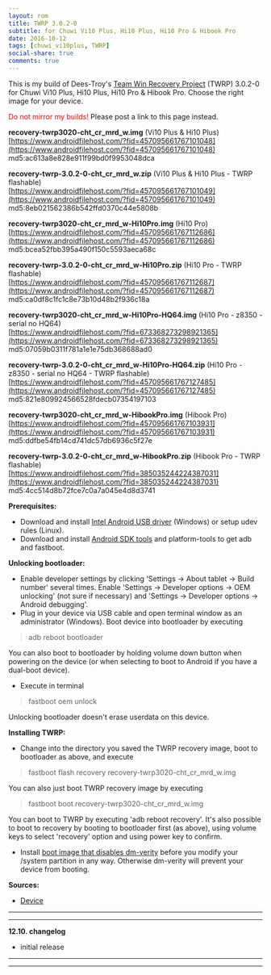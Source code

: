 ```yaml
---
layout: rom
title: TWRP 3.0.2-0
subtitle: for Chuwi Vi10 Plus, Hi10 Plus, Hi10 Pro & Hibook Pro
date: 2016-10-12
tags: [chuwi_vi10plus, TWRP]
social-share: true
comments: true
---
```


This is my build of Dees-Troy's [Team Win Recovery Project](http://teamw.in/project/twrp2/) (TWRP) 3.0.2-0 for Chuwi Vi10 Plus, Hi10 Plus, Hi10 Pro & Hibook Pro. Choose the right image for your device.

<span style="color:#FF0000;">Do not mirror my builds!</span> Please post a link to this page instead.

**recovery-twrp3020-cht_cr_mrd_w.img** (Vi10 Plus & Hi10 Plus)  
[https://www.androidfilehost.com/?fid=457095661767101048](https://www.androidfilehost.com/?fid=457095661767101048)  
md5:ac613a8e828e911f99bd0f9953048dca

**recovery-twrp-3.0.2-0-cht_cr_mrd_w.zip** (Vi10 Plus & Hi10 Plus - TWRP flashable)  
[https://www.androidfilehost.com/?fid=457095661767101049](https://www.androidfilehost.com/?fid=457095661767101049)  
md5:8eb021562386b542ffd0370c44e5808b

**recovery-twrp3020-cht_cr_mrd_w-Hi10Pro.img** (Hi10 Pro)  
[https://www.androidfilehost.com/?fid=457095661767112686](https://www.androidfilehost.com/?fid=457095661767112686)  
md5:bcea52fbb395a490f150c5593aeca68c

**recovery-twrp-3.0.2-0-cht_cr_mrd_w-Hi10Pro.zip** (Hi10 Pro - TWRP flashable)  
[https://www.androidfilehost.com/?fid=457095661767112687](https://www.androidfilehost.com/?fid=457095661767112687)  
md5:ca0df8c1fc1c8e73b10d48b2f936c18a

**recovery-twrp3020-cht_cr_mrd_w-Hi10Pro-HQ64.img** (Hi10 Pro - z8350 - serial no HQ64)  
[https://www.androidfilehost.com/?fid=673368273298921365](https://www.androidfilehost.com/?fid=673368273298921365)  
md5:07059b0311f781a1e1e75db368688ad0

**recovery-twrp-3.0.2-0-cht_cr_mrd_w-Hi10Pro-HQ64.zip** (Hi10 Pro - z8350 - serial no HQ64 - TWRP flashable)  
[https://www.androidfilehost.com/?fid=457095661767127485](https://www.androidfilehost.com/?fid=457095661767127485)  
md5:821e809924566528fdecb07354197103

**recovery-twrp3020-cht_cr_mrd_w-HibookPro.img** (Hibook Pro)  
[https://www.androidfilehost.com/?fid=457095661767103931](https://www.androidfilehost.com/?fid=457095661767103931)  
md5:ddfbe54fb14cd741dc57db6936c5f27e

**recovery-twrp-3.0.2-0-cht_cr_mrd_w-HibookPro.zip** (Hibook Pro - TWRP flashable)  
[https://www.androidfilehost.com/?fid=385035244224387031](https://www.androidfilehost.com/?fid=385035244224387031)  
md5:4cc514d8b72fce7c0a7a045e4d8d3741

**Prerequisites:**

- Download and install [Intel Android USB driver](https://software.intel.com/en-us/android/articles/intel-usb-driver-for-android-devices) (Windows) or setup udev rules (Linux).
- Download and install [Android SDK tools](https://developer.android.com/studio/index.html) and platform-tools to get adb and fastboot.

**Unlocking bootloader:**

- Enable developer settings by clicking 'Settings -> About tablet -> Build number' several times. Enable 'Settings -> Developer options -> OEM unlocking' (not sure if necessary) and 'Settings -> Developer options -> Android debugging'.
- Plug in your device via USB cable and open terminal window as an administrator (Windows). Boot device into bootloader by executing

> adb reboot bootloader

You can also boot to bootloader by holding volume down button when powering on the device (or when selecting to boot to Android if you have a dual-boot device).

- Execute in terminal

> fastboot oem unlock

Unlocking bootloader doesn't erase userdata on this device.

**Installing TWRP:**

- Change into the directory you saved the TWRP recovery image, boot to bootloader as above, and execute

> fastboot flash recovery recovery-twrp3020-cht_cr_mrd_w.img

You can also just boot TWRP recovery image by executing

> fastboot boot recovery-twrp3020-cht_cr_mrd_w.img

You can boot to TWRP by executing 'adb reboot recovery'. It's also possible to boot to recovery by booting to bootloader first (as above), using volume keys to select 'recovery' option and using power key to confirm.

- Install [boot image that disables dm-verity](/devices/chuwi_vi10plus/stock-disable-dmverity) before you modify your /system partition in any way. Otherwise dm-verity will prevent your device from booting.

**Sources:**

- [Device](https://github.com/CM-CHT/android_device_intel_chuwi_vi10plus/tree/android-5.1)

----
----

**12.10. changelog**

- initial release

----
----
